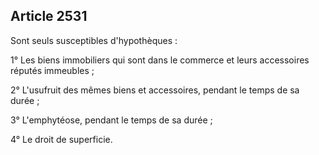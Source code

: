 Article 2531
----
Sont seuls susceptibles d'hypothèques :

1° Les biens immobiliers qui sont dans le commerce et leurs accessoires réputés
immeubles ;

2° L'usufruit des mêmes biens et accessoires, pendant le temps de sa durée ;

3° L'emphytéose, pendant le temps de sa durée ;

4° Le droit de superficie.

